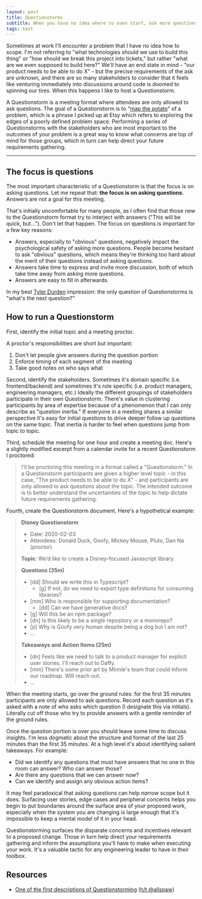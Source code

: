 ```yaml
---
layout: post
title: Questionstorms
subtitle: When you have no idea where to even start, ask more questions.
tags: text
---
```


Sometimes at work I'll encounter a problem that I have no idea how to scope. I'm
not referring to "what technologies should we use to build this thing" or "how should
we break this project into tickets," but rather "what are we even supposed to build here?"
We'll have an end state in mind - "our product needs to be able to do X" - but
the precise requirements of the ask are unknown, and there are so many stakeholders
to consider that it feels like venturing immediately into discussions around
code is doomed to spinning our tires. When this happens I like to host a Questionstorm.

A Questionstorm is a meeting format where attendees are only allowed to
ask questions. The goal of a Questionstorm is to "[map the potato](http://www.moishelettvin.com/2016/02/23/i-dont-know/)"
of a problem, which is a phrase I picked up at Etsy which refers to exploring
the edges of a poorly defined problem space. Performing a series of Questionstorms
with the stakeholders who are most important to the outcomes of your problem is a great
way to know what concerns are top of mind for those groups, which in turn can help
direct your future requirements gathering.

---

## The focus is questions

The most important characteristic of a Questionstorm is that the focus is on asking
questions. Let me repeat that: **the focus is on asking questions**. Answers are
not a goal for this meeting.

That's initially uncomfortable for many people, as I often find that those new to
the Questionstorm format try to interject with answers ("This will be quick, but...").
Don't let that happen. The focus on questions is important for a few key reasons:

* Answers, especially to "obvious" questions, negatively impact the
psychological safety of asking more questions. People become hesitant to ask "obvious"
questions, which means they're thinking too hard about the merit of their questions
instead of asking questions.
* Answers take time to express and invite more discussion, both of which take
time away from asking more questions.
* Answers are easy to fill in afterwards.

In my best [Tyler Durden](https://www.imdb.com/title/tt0137523/) impression: the
only question of Questionstorms is "what's the next question?"

## How to run a Questionstorm

First, identify the initial topic and a meeting proctor.

A proctor's responsibilities are short but important:

1. Don't let people give answers during the question portion
1. Enforce timing of each segment of the meeting
1. Take good notes on who says what

Second, identify the stakeholders. Sometimes it's domain specific (i.e. frontend/backend)
and sometimes it's role specific (i.e. product managers, engineering managers, etc.)
Ideally the different groupings of stakeholders participate in their own Questionstorm.
There's value in clustering participants by area of expertise because of a phenomenon
that I can only describe as "question inertia." If everyone in a meeting shares
a similar perspective it's easy for initial questions to drive deeper follow up
questions on the same topic. That inertia is harder to feel when questions jump
from topic to topic.

Third, schedule the meeting for one hour and create a meeting doc. Here's a
slightly modified excerpt from a calendar invite for a recent Questionstorm I proctored:

> I'll be proctoring this meeting in a format called a "Questionstorm."
In a Questionstorm participants are given a higher level topic - in this case,
"The product needs to be able to do X" - and participants are only allowed to
ask questions about the topic. The intended outcome is to better understand the
uncertainties of the topic to help dictate future requirements gathering.

Fourth, create the Questionstorm document. Here's a hypothetical example:

> **Disney Questionstorm**
> * Date: 2020-02-03
> * Attendees: Donald Duck, Goofy, Mickey Mouse, Pluto, Dan Na (proctor)
>
> **Topic**: We’d like to create a Disney-focused Javascript library.
>
> **Questions (35m)**
> * [dd] Should we write this in Typescript?
>   * [g] If not, do we need to export type definitions for consuming libraries?
> * [mm] Who is responsible for supporting documentation?
>   * [dd] Can we have generative docs?
> * [g] Will this be an npm package?
> * [dn] Is this likely to be a single repository or a monorepo?
> * [p] Why is Goofy very human despite being a dog but I am not?
> * ...
>
> **Takeaways and Action Items (25m)**
> * [dn] Feels like we need to talk to a product manager for explicit user stories. I'll reach out to Daffy.
> * [mm] There's some prior art by Minnie's team that could inform our roadmap. Will reach out.
> * ...

When the meeting starts, go over the ground rules: for the first 35 minutes
participants are only allowed to ask questions. Record each question as it's
asked with a note of who asks which question (I designate this via initials).
Literally cut off those who try to provide answers with a gentle reminder of the
ground rules.

Once the question portion is over you should leave some time to discuss insights.
I'm less dogmatic about the structure and format of the last 25 minutes than the
first 35 minutes. At a high level it's about identifying salient takeaways. For
example:

* Did we identify any questions that must have answers that no one in this room
can answer? Who can answer those?
* Are there any questions that we can answer now?
* Can we identify and assign any obvious action items?

It may feel paradoxical that asking questions can help _narrow_ scope but it does.
Surfacing user stories, edge cases and peripheral concerns helps you begin to put
boundaries around the surface area of your proposed work, especially when the system
you are changing is large enough that it's impossible to keep a mental model of
it in your head.

Questionstorming surfaces the disparate concerns and incentives relevant to a
proposed change. Those in turn help direct your requirements gathering and inform
the assumptions you'll have to make when executing your work. It's a valuable tactic
for any engineering leader to have in their toolbox.

## Resources

* [One of the first descriptions of Questionstorming](https://web.archive.org/web/20190406194016/http://pynthan.com/vri/questorm.htm) ([h/t @allspaw](https://twitter.com/allspaw/status/1224335798423760896))
